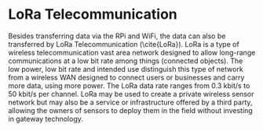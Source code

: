 # LoRa Telecommunication
Besides transferring data via the RPi and WiFi, the data can also be transferred by LoRa Telecommunication (\cite{LoRa}). LoRa is a type of wireless telecommunication vast area network designed to allow long-range communications at a low bit rate among things (connected objects). The low power, low bit rate and intended use distinguish this type of network from a wireless WAN designed to connect users or businesses and carry more data, using more power. The LoRa data rate ranges from 0.3 kbit/s to 50 kbit/s per channel. LoRa may be used to create a private wireless sensor network but may also be a service or infrastructure offered by a third party, allowing the owners of sensors to deploy them in the field without investing in gateway technology.
